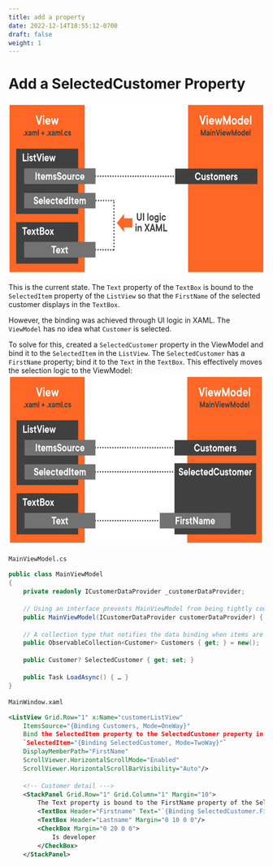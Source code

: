 ```yaml
---
title: add a property
date: 2022-12-14T18:55:12-0700
draft: false
weight: 1
---
```

# Add a SelectedCustomer Property
<img alt="A diagram showing a View and a ViewModel " src="XAML_MVVM-Pattern_Add-a-Property-image1.png" style="width:6.575in;height:3.525in" />  

This is the current state. The `Text` property of the `TextBox` is bound to the `SelectedItem` property of the `ListView` so that the `FirstName` of the selected customer displays in the `TextBox`.  

However, the binding was achieved through UI logic in XAML. The `ViewModel` has no idea what `Customer` is selected.  

To solve for this, created a `SelectedCustomer` property in the ViewModel and bind it to the `SelectedItem` in the `ListView`. The `SelectedCustomer` has a `FirstName` property; bind it to the `Text` in the `TextBox`. This effectively moves the selection logic to the ViewModel:  
<img alt="A diagram with a View and a ViewModel" src="XAML_MVVM-Pattern_Add-a-Property-image2.png" style="width:6.6in;height:3.50833in" />  

`MainViewModel.cs`
```cs
public class MainViewModel
{
    private readonly ICustomerDataProvider _customerDataProvider;

    // Using an interface prevents MainViewModel from being tightly coupled to DataProvider
    public MainViewModel(ICustomerDataProvider customerDataProvider) { … }

    // A collection type that notifies the data binding when items are added or removed
    public ObservableCollection<Customer> Customers { get; } = new();

    public Customer? SelectedCustomer { get; set; }

    public Task LoadAsync() { … }
}
```

`MainWindow.xaml`
```xml
<ListView Grid.Row="1" x:Name="customerListView"
    ItemsSource="{Binding Customers, Mode=OneWay}"
    Bind the SelectedItem property to the SelectedCustomer property in the DataContext:
    `SelectedItem="{Binding SelectedCustomer, Mode=TwoWay}"`
    DisplayMemberPath="FirstName"
    ScrollViewer.HorizontalScrollMode="Enabled"
    ScrollViewer.HorizontalScrollBarVisibility="Auto"/>

    <!-- Customer detail --->
    <StackPanel Grid.Row="1" Grid.Column="1" Margin="10">
        The Text property is bound to the FirstName property of the SelectedCustomer:
        <TextBox Header="Firstname" Text="`{Binding SelectedCustomer.FirstName, Mode=TwoWay}`"/>
        <TextBox Header="Lastname" Margin="0 10 0 0"/>
        <CheckBox Margin="0 20 0 0">
            Is developer
        </CheckBox>
    </StackPanel>
```
